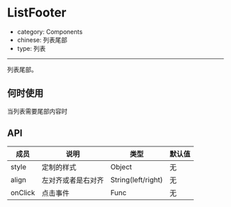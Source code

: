 # ListFooter

- category: Components
- chinese: 列表尾部
- type: 列表

---

列表尾部。

## 何时使用

当列表需要尾部内容时

## API


| 成员        | 说明           | 类型               | 默认值       |
|-------------|----------------|--------------------|--------------|
| style      | 定制的样式       | Object           | 无
| align      | 左对齐或者是右对齐   | String(left/right) | 无
| onClick      | 点击事件   | Func |   无  |
